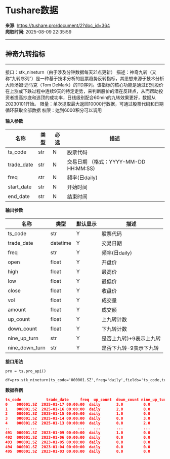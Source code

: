 # Tushare数据

**来源**: https://tushare.pro/document/2?doc_id=364  
**爬取时间**: 2025-08-09 22:35:59

---

## 神奇九转指标

---

接口：stk\_nineturn（由于涉及分钟数据每天21点更新）
描述：神奇九转（又称“九转序列”）是一种基于技术分析的股票趋势反转指标，其思想来源于技术分析大师汤姆·迪马克（Tom DeMark）的TD序列。该指标的核心功能是通过识别股价在上涨或下跌过程中连续9天的特定走势，来判断股价的潜在反转点，从而帮助投资者提高抄底和逃顶的成功率，日线级别配合60min的九转效果更好，数据从20230101开始。
限量：单次提取最大返回10000行数据，可通过股票代码和日期循环获取全部数据
权限：达到6000积分可以调用

**输入参数**

| 名称 | 类型 | 必选 | 描述 |
| --- | --- | --- | --- |
| ts\_code | str | N | 股票代码 |
| trade\_date | str | N | 交易日期 （格式：YYYY-MM-DD HH:MM:SS) |
| freq | str | N | 频率(日daily) |
| start\_date | str | N | 开始时间 |
| end\_date | str | N | 结束时间 |

**输出参数**

| 名称 | 类型 | 默认显示 | 描述 |
| --- | --- | --- | --- |
| ts\_code | str | Y | 股票代码 |
| trade\_date | datetime | Y | 交易日期 |
| freq | str | Y | 频率(日daily) |
| open | float | Y | 开盘价 |
| high | float | Y | 最高价 |
| low | float | Y | 最低价 |
| close | float | Y | 收盘价 |
| vol | float | Y | 成交量 |
| amount | float | Y | 成交额 |
| up\_count | float | Y | 上九转计数 |
| down\_count | float | Y | 下九转计数 |
| nine\_up\_turn | str | Y | 是否上九转)+9表示上九转 |
| nine\_down\_turn | str | Y | 是否下九转-9表示下九转 |

**接口用法**

```
pro = ts.pro_api()

df=pro.stk_nineturn(ts_code='000001.SZ',freq='daily',fields='ts_code,trade_date,freq,up_count,down_count,nine_up_turn,nine_down_turn')
```

**数据样例**

```json
ts_code           trade_date     freq  up_count  down_count nine_up_turn nine_down_turn
0    000001.SZ  2025-01-17 00:00:00  daily       3.0         0.0         None           None
1    000001.SZ  2025-01-16 00:00:00  daily       2.0         0.0         None           None
2    000001.SZ  2025-01-15 00:00:00  daily       1.0         0.0         None           None
3    000001.SZ  2025-01-14 00:00:00  daily       0.0         3.0         None           None
4    000001.SZ  2025-01-13 00:00:00  daily       0.0         2.0         None           None
..         ...                  ...    ...       ...         ...          ...            ...
491  000001.SZ  2023-01-09 00:00:00  daily       1.0         0.0         None           None
492  000001.SZ  2023-01-06 00:00:00  daily       0.0         0.0         None           None
493  000001.SZ  2023-01-05 00:00:00  daily       0.0         0.0         None           None
494  000001.SZ  2023-01-04 00:00:00  daily       0.0         0.0         None           None
495  000001.SZ  2023-01-03 00:00:00  daily       0.0         0.0         None           None
```
